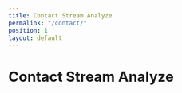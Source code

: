```yaml
---
title: Contact Stream Analyze
permalink: "/contact/"
position: 1
layout: default
---
```


# Contact Stream Analyze
